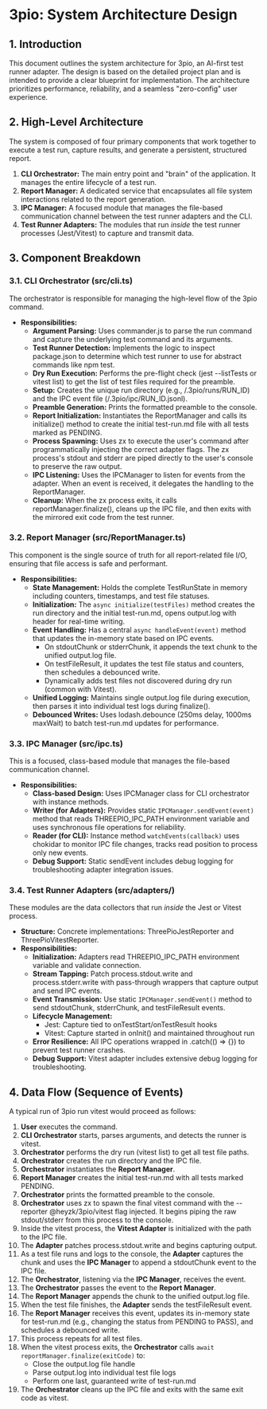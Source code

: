 # 3pio: System Architecture Design

## 1. Introduction

This document outlines the system architecture for 3pio, an AI-first test runner adapter. The design is based on the detailed project plan and is intended to provide a clear blueprint for implementation. The architecture prioritizes performance, reliability, and a seamless "zero-config" user experience.

## 2. High-Level Architecture

The system is composed of four primary components that work together to execute a test run, capture results, and generate a persistent, structured report.

1. **CLI Orchestrator:** The main entry point and "brain" of the application. It manages the entire lifecycle of a test run.
2. **Report Manager:** A dedicated service that encapsulates all file system interactions related to the report generation.
3. **IPC Manager:** A focused module that manages the file-based communication channel between the test runner adapters and the CLI.
4. **Test Runner Adapters:** The modules that run *inside* the test runner processes (Jest/Vitest) to capture and transmit data.

## 3. Component Breakdown

### 3.1. CLI Orchestrator (src/cli.ts)

The orchestrator is responsible for managing the high-level flow of the 3pio command.

* **Responsibilities:**
  * **Argument Parsing:** Uses commander.js to parse the run command and capture the underlying test command and its arguments.
  * **Test Runner Detection:** Implements the logic to inspect package.json to determine which test runner to use for abstract commands like npm test.
  * **Dry Run Execution:** Performs the pre-flight check (jest --listTests or vitest list) to get the list of test files required for the preamble.
  * **Setup:** Creates the unique run directory (e.g., /.3pio/runs/RUN\_ID) and the IPC event file (/.3pio/ipc/RUN\_ID.jsonl).
  * **Preamble Generation:** Prints the formatted preamble to the console.
  * **Report Initialization:** Instantiates the ReportManager and calls its initialize() method to create the initial test-run.md file with all tests marked as PENDING.
  * **Process Spawning:** Uses zx to execute the user's command after programmatically injecting the correct adapter flags. The zx process's stdout and stderr are piped directly to the user's console to preserve the raw output.
  * **IPC Listening:** Uses the IPCManager to listen for events from the adapter. When an event is received, it delegates the handling to the ReportManager.
  * **Cleanup:** When the zx process exits, it calls reportManager.finalize(), cleans up the IPC file, and then exits with the mirrored exit code from the test runner.

### 3.2. Report Manager (src/ReportManager.ts)

This component is the single source of truth for all report-related file I/O, ensuring that file access is safe and performant.

* **Responsibilities:**
  * **State Management:** Holds the complete TestRunState in memory including counters, timestamps, and test file statuses.
  * **Initialization:** The `async initialize(testFiles)` method creates the run directory and the initial test-run.md, opens output.log with header for real-time writing.
  * **Event Handling:** Has a central `async handleEvent(event)` method that updates the in-memory state based on IPC events.
    * On stdoutChunk or stderrChunk, it appends the text chunk to the unified output.log file.
    * On testFileResult, it updates the test file status and counters, then schedules a debounced write.
    * Dynamically adds test files not discovered during dry run (common with Vitest).
  * **Unified Logging:** Maintains single output.log file during execution, then parses it into individual test logs during finalize().
  * **Debounced Writes:** Uses lodash.debounce (250ms delay, 1000ms maxWait) to batch test-run.md updates for performance.

### 3.3. IPC Manager (src/ipc.ts)

This is a focused, class-based module that manages the file-based communication channel.

* **Responsibilities:**
  * **Class-based Design:** Uses IPCManager class for CLI orchestrator with instance methods.
  * **Writer (for Adapters):** Provides static `IPCManager.sendEvent(event)` method that reads THREEPIO_IPC_PATH environment variable and uses synchronous file operations for reliability.
  * **Reader (for CLI):** Instance method `watchEvents(callback)` uses chokidar to monitor IPC file changes, tracks read position to process only new events.
  * **Debug Support:** Static sendEvent includes debug logging for troubleshooting adapter integration issues.

### 3.4. Test Runner Adapters (src/adapters/)

These modules are the data collectors that run *inside* the Jest or Vitest process.

* **Structure:** Concrete implementations: ThreePioJestReporter and ThreePioVitestReporter.
* **Responsibilities:**
  * **Initialization:** Adapters read THREEPIO_IPC_PATH environment variable and validate connection.
  * **Stream Tapping:** Patch process.stdout.write and process.stderr.write with pass-through wrappers that capture output and send IPC events.
  * **Event Transmission:** Use static `IPCManager.sendEvent()` method to send stdoutChunk, stderrChunk, and testFileResult events.
  * **Lifecycle Management:**
    * Jest: Capture tied to onTestStart/onTestResult hooks
    * Vitest: Capture started in onInit() and maintained throughout run
  * **Error Resilience:** All IPC operations wrapped in .catch(() => {}) to prevent test runner crashes.
  * **Debug Support:** Vitest adapter includes extensive debug logging for troubleshooting.

## 4. Data Flow (Sequence of Events)

A typical run of 3pio run vitest would proceed as follows:

1. **User** executes the command.
2. **CLI Orchestrator** starts, parses arguments, and detects the runner is vitest.
3. **Orchestrator** performs the dry run (vitest list) to get all test file paths.
4. **Orchestrator** creates the run directory and the IPC file.
5. **Orchestrator** instantiates the **Report Manager**.
6. **Report Manager** creates the initial test-run.md with all tests marked PENDING.
7. **Orchestrator** prints the formatted preamble to the console.
8. **Orchestrator** uses zx to spawn the final vitest command with the --reporter @heyzk/3pio/vitest flag injected. It begins piping the raw stdout/stderr from this process to the console.
9. Inside the vitest process, the **Vitest Adapter** is initialized with the path to the IPC file.
10. The **Adapter** patches process.stdout.write and begins capturing output.
11. As a test file runs and logs to the console, the **Adapter** captures the chunk and uses the **IPC Manager** to append a stdoutChunk event to the IPC file.
12. The **Orchestrator**, listening via the **IPC Manager**, receives the event.
13. The **Orchestrator** passes the event to the **Report Manager**.
14. The **Report Manager** appends the chunk to the unified output.log file.
15. When the test file finishes, the **Adapter** sends the testFileResult event.
16. The **Report Manager** receives this event, updates its in-memory state for test-run.md (e.g., changing the status from PENDING to PASS), and schedules a debounced write.
17. This process repeats for all test files.
18. When the vitest process exits, the **Orchestrator** calls `await reportManager.finalize(exitCode)` to:
    * Close the output.log file handle
    * Parse output.log into individual test file logs
    * Perform one last, guaranteed write of test-run.md
19. The **Orchestrator** cleans up the IPC file and exits with the same exit code as vitest.
